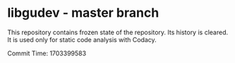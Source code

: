# libgudev - master branch

This repository contains frozen state of the repository.
Its history is cleared. It is used only for static code
analysis with Codacy.

Commit Time: 1703399583